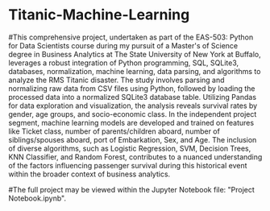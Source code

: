 # Titanic-Machine-Learning
#This comprehensive project, undertaken as part of the EAS-503: Python for Data Scientists course during my pursuit of a Master's of Science degree in Business Analytics at The State University of New York at Buffalo, leverages a robust integration of Python programming, SQL, SQLite3, databases, normalization, machine learning, data parsing, and algorithms to analyze the RMS Titanic disaster. The study involves parsing and normalizing raw data from CSV files using Python, followed by loading the processed data into a normalized SQLite3 database table. Utilizing Pandas for data exploration and visualization, the analysis reveals survival rates by gender, age groups, and socio-economic class. In the independent project segment, machine learning models are developed and trained on features like Ticket class, number of parents/children aboard, number of siblings/spouses aboard, port of Embarkation, Sex, and Age. The inclusion of diverse algorithms, such as Logistic Regression, SVM, Decision Trees, KNN Classifier, and Random Forest, contributes to a nuanced understanding of the factors influencing passenger survival during this historical event within the broader context of business analytics.

#The full project may be viewed within the Jupyter Notebook file: "Project Notebook.ipynb".

